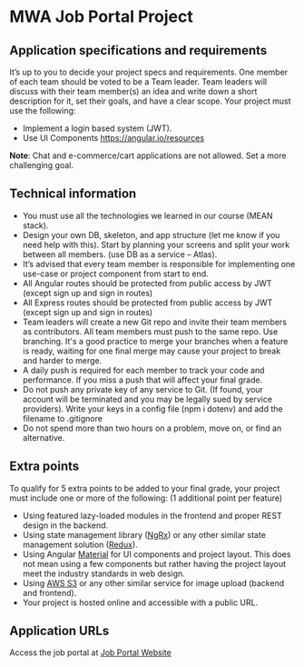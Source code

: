 
# MWA Job Portal Project

## Application specifications and requirements


It’s up to you to decide your project specs and requirements.
One member of each team should be voted to be a Team leader.
Team leaders will discuss with their team member(s) an idea and write down a short description for it, set their goals, and have a clear scope. Your project must use the following:

* Implement a login based system (JWT).
* Use UI Components https://angular.io/resources

**Note**: Chat and e-commerce/cart applications are not allowed. Set a more challenging goal.

## Technical information
* You must use all the technologies we learned in our course (MEAN stack).
* Design your own DB, skeleton, and app structure (let me know if you need help with this). Start by planning your screens and split your work between all members. (use DB as a service – Atlas).
* It’s advised that every team member is responsible for implementing one use-case or project component from start to end.
* All Angular routes should be protected from public access by JWT (except sign up and sign in routes)
* All Express routes should be protected from public access by JWT (except sign up and sign in routes)
* Team leaders will create a new Git repo and invite their team members as contributors. All team members must push to the same repo. Use branching. It's a good practice to merge your branches when a feature is ready, waiting for one final merge may cause your project to break and harder to merge.
* A daily push is required for each member to track your code and performance. If you miss a push that will affect your final grade.
* Do not push any private key of any service to Git. (If found, your account will be terminated and you may be legally sued by service providers). Write your keys in a config file (npm i dotenv) and add the filename to .gitignore
* Do not spend more than two hours on a problem, move on, or find an alternative.

## Extra points
To qualify for 5 extra points to be added to your final grade, your project must include one or more of the following: (1 additional point per feature)

* Using featured lazy-loaded modules in the frontend and proper REST design in the backend.
* Using state management library ([NgRx](https://ngrx.io/)) or any other similar state management solution ([Redux](https://redux.js.org/)).
* Using Angular [Material](https://material.angular.io/) for UI components and project layout. This does not mean using a few components but rather having the project layout meet the industry standards in web design.
* Using [AWS S3](https://aws.amazon.com/s3/) or any other similar service for image upload (backend and frontend).
* Your project is hosted online and accessible with a public URL.

## Application URLs
Access the job portal at [Job Portal Website](https://mwa-job-portal-web.herokuapp.com/)


